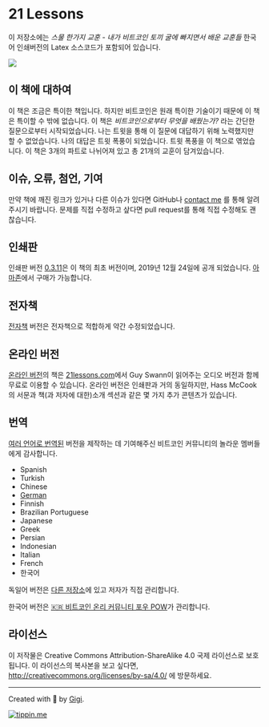 # 21 Lessons

이 저장소에는 _스물 한가지 교훈 - 내가 비트코인 토끼 굴에 빠지면서 배운 교훈들_ 한국어 인쇄버전의 Latex 소스코드가
포함되어 있습니다.

![](https://21lessons.com/assets/images/21-lessons-book.png)

## 이 책에 대하여

이 책은 조금은 특이한 책입니다. 하지만 비트코인은 원래 특이한 기술이기 때문에 이 책은 특이할 수 밖에 없습니다.
이 책은 _비트코인으로부터 무엇을 배웠는가?_ 라는 간단한 질문으로부터 시작되었습니다.
나는 트윗을 통해 이 질문에 대답하기 위해 노력했지만 할 수 없었습니다. 나의 대답은 트윗 폭풍이 되었습니다.
트윗 폭풍을 이 책으로 엮었습니다. 이 책은 3개의 파트로 나뉘어져 있고 총 21개의 교훈이 담겨있습니다.

## 이슈, 오류, 첨언, 기여

만약 책에 깨진 링크가 있거나 다른 이슈가 있다면 GitHub나 [contact me](https://dergigi.com/contact)
를 통해 알려주시기 바랍니다. 문제를 직접 수정하고 샆다면 pull request를 통해 직접 수정해도 괜찮습니다.

## 인쇄판

인쇄판 버전 [0.3.11](https://github.com/dergigi/21lessons-book/releases/tag/0.3.11)은
이 책의 최초 버전이며, 2019년 12월 24일에 공개 되었습니다.
[아마존](https://amzn.to/2VXmQgp)에서 구매가 가능합니다.

## 전자책

[전자책](https://github.com/dergigi/21lessons-book/tree/ebook) 버전은 전자책으로 적합하게
약간 수정되었습니다.

## 온라인 버전

[온라인 버전](https://github.com/21-lessons/21-lessons.github.io)의 책은 [21lessons.com](https://21lessons.com)에서
Guy Swann이 읽어주는 오디오 버전과 함께 무료로 이용할 수 있습니다.
온라인 버전은 인쇄판과 거의 동일하지만, Hass McCook의 서문과 책(과 저자에 대한)소개 섹션과 같은
몇 가지 추가 콘텐츠가 있습니다.

## 번역

[여러 언어로 번역된](https://21lessons.com/translations) 버전을 제작하는 데 기여해주신 비트코인
커뮤니티의 놀라운 멤버들에게 감사합니다.

- Spanish
- Turkish
- Chinese
- [German](https://amzn.to/2VZXe2o)
- Finnish
- Brazilian Portuguese
- Japanese
- Greek
- Persian
- Indonesian
- Italian
- French
- 한국어

독일어 버전은 [다른 저장소](https://github.com/21-lessons/21-lessons-book-de)에 있고 저자가 직접 관리합니다.

한국어 버전은 [🇰🇷 비트코인 온리 커뮤니티 포우 POW](https://powbitcoiner.com/)가 관리합니다.

## 라이선스

이 저작물은 Creative Commons Attribution-ShareAlike 4.0 국제 라이선스로 보호됩니다.
이 라이선스의 복사본을 보고 싶다면,
http://creativecommons.org/licenses/by-sa/4.0/ 에 방문하세요.

---

Created with 🧡 by [Gigi](https://dergigi.com/support/).

[![tippin.me](https://badgen.net/badge/%E2%9A%A1%EF%B8%8Ftippin.me/@dergigi/F0918E)](https://tippin.me/@dergigi)
